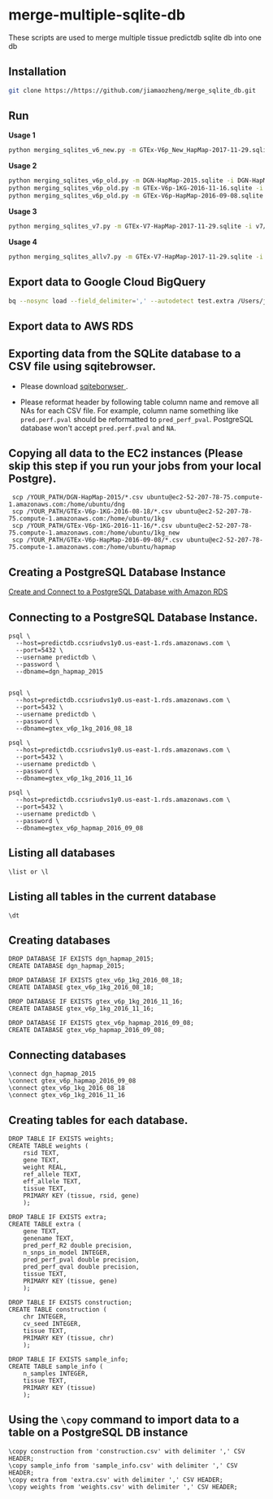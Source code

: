 # merge-multiple-sqlite-db
These scripts are used to merge multiple tissue predictdb sqlite db into one db


## Installation
```bash 
git clone https://https://github.com/jiamaozheng/merge_sqlite_db.git
``` 

## Run  
**Usage 1**
 ```bash 
python merging_sqlites_v6_new.py -m GTEx-V6p_New_HapMap-2017-11-29.sqlite -i v6p_new/ -o v6p_new/ -l v6p_new/

 ``` 

**Usage 2**
 ```bash 
python merging_sqlites_v6p_old.py -m DGN-HapMap-2015.sqlite -i DGN-HapMap-2015 -o DGN-HapMap-2015 -l DGN-HapMap-2015
python merging_sqlites_v6p_old.py -m GTEx-V6p-1KG-2016-11-16.sqlite -i GTEx-V6p-1KG-2016-11-16 -o GTEx-V6p-1KG-2016-11-16 -l GTEx-V6p-1KG-2016-11-16
python merging_sqlites_v6p_old.py -m GTEx-V6p-HapMap-2016-09-08.sqlite -l GTEx-V6p-HapMap-2016-09-08 -i GTEx-V6p-HapMap-2016-09-08 -o GTEx-V6p-HapMap-2016-09-08
 ``` 

 **Usage 3**
 ```bash 
python merging_sqlites_v7.py -m GTEx-V7-HapMap-2017-11-29.sqlite -i v7/ -o v7/ -l v7/
 ``` 

 **Usage 4**
 ```bash 
python merging_sqlites_allv7.py -m GTEx-V7-HapMap-2017-11-29.sqlite -i v7/ -o v7/ -l v7/
 ``` 

## Export data to Google Cloud BigQuery
```bash
bq --nosync load --field_delimiter=',' --autodetect test.extra /Users/jiamaozheng/Dropbox/Im_lab/2017/predictdb/sources/DGN-HapMap-2015/DGN-HapMap-2015_extra_final.csv
```


## Export data to AWS RDS
 Exporting data from the SQLite database to a CSV file using sqitebrowser. 
---
  * Please download <a href='http://sqlitebrowser.org'> sqiteborwser </a>. 

  * Please reformat header by following table column name and remove all NAs for each CSV file. For example, column name something like `pred.perf.pval` should be reformatted to `pred_perf_pval`. PostgreSQL database won't accept `pred.perf.pval` and `NA`. 

Copying all data to the EC2 instances (Please skip this step if you run your jobs from your local Postgre). 
---
``` 
 scp /YOUR_PATH/DGN-HapMap-2015/*.csv ubuntu@ec2-52-207-78-75.compute-1.amazonaws.com:/home/ubuntu/dng 
 scp /YOUR_PATH/GTEx-V6p-1KG-2016-08-18/*.csv ubuntu@ec2-52-207-78-75.compute-1.amazonaws.com:/home/ubuntu/1kg 
 scp /YOUR_PATH/GTEx-V6p-1KG-2016-11-16/*.csv ubuntu@ec2-52-207-78-75.compute-1.amazonaws.com:/home/ubuntu/1kg_new 
 scp /YOUR_PATH/GTEx-V6p-HapMap-2016-09-08/*.csv ubuntu@ec2-52-207-78-75.compute-1.amazonaws.com:/home/ubuntu/hapmap 
```


Creating a PostgreSQL Database Instance
---
<a href='https://aws.amazon.com/getting-started/tutorials/create-connect-postgresql-db/'> Create and Connect to a PostgreSQL Database
with Amazon RDS </a> 

Connecting to a PostgreSQL Database Instance.
---
```
psql \
  --host=predictdb.ccsriudvs1y0.us-east-1.rds.amazonaws.com \
  --port=5432 \
  --username predictdb \
  --password \
  --dbname=dgn_hapmap_2015


psql \
  --host=predictdb.ccsriudvs1y0.us-east-1.rds.amazonaws.com \
  --port=5432 \
  --username predictdb \
  --password \
  --dbname=gtex_v6p_1kg_2016_08_18

psql \
  --host=predictdb.ccsriudvs1y0.us-east-1.rds.amazonaws.com \
  --port=5432 \
  --username predictdb \
  --password \
  --dbname=gtex_v6p_1kg_2016_11_16

psql \
  --host=predictdb.ccsriudvs1y0.us-east-1.rds.amazonaws.com \
  --port=5432 \
  --username predictdb \
  --password \
  --dbname=gtex_v6p_hapmap_2016_09_08
```



Listing all databases 
---
```
\list or \l
```


Listing all tables in the current database
---
```
\dt 
```



Creating databases
---
```
DROP DATABASE IF EXISTS dgn_hapmap_2015;
CREATE DATABASE dgn_hapmap_2015;

DROP DATABASE IF EXISTS gtex_v6p_1kg_2016_08_18;
CREATE DATABASE gtex_v6p_1kg_2016_08_18;

DROP DATABASE IF EXISTS gtex_v6p_1kg_2016_11_16;
CREATE DATABASE gtex_v6p_1kg_2016_11_16;

DROP DATABASE IF EXISTS gtex_v6p_hapmap_2016_09_08;
CREATE DATABASE gtex_v6p_hapmap_2016_09_08;
```

Connecting databases
---
```
\connect dgn_hapmap_2015
\connect gtex_v6p_hapmap_2016_09_08
\connect gtex_v6p_1kg_2016_08_18
\connect gtex_v6p_1kg_2016_11_16

```


Creating tables for each database. 
---
```
DROP TABLE IF EXISTS weights; 
CREATE TABLE weights (
    rsid TEXT,
    gene TEXT, 
    weight REAL, 
    ref_allele TEXT, 
    eff_allele TEXT, 
    tissue TEXT, 
    PRIMARY KEY (tissue, rsid, gene)
    );

DROP TABLE IF EXISTS extra; 
CREATE TABLE extra (
    gene TEXT, 
    genename TEXT, 
    pred_perf_R2 double precision, 
    n_snps_in_model INTEGER, 
    pred_perf_pval double precision, 
    pred_perf_qval double precision, 
    tissue TEXT, 
    PRIMARY KEY (tissue, gene)
    ); 

DROP TABLE IF EXISTS construction; 
CREATE TABLE construction (
    chr INTEGER, 
    cv_seed INTEGER, 
    tissue TEXT, 
    PRIMARY KEY (tissue, chr)
    ); 

DROP TABLE IF EXISTS sample_info; 
CREATE TABLE sample_info (
    n_samples INTEGER, 
    tissue TEXT, 
    PRIMARY KEY (tissue)
    ); 
```

Using the `\copy` command to import data to a table on a PostgreSQL DB instance
---
```
\copy construction from 'construction.csv' with delimiter ',' CSV HEADER; 
\copy sample_info from 'sample_info.csv' with delimiter ',' CSV HEADER; 
\copy extra from 'extra.csv' with delimiter ',' CSV HEADER; 
\copy weights from 'weights.csv' with delimiter ',' CSV HEADER; 
```
